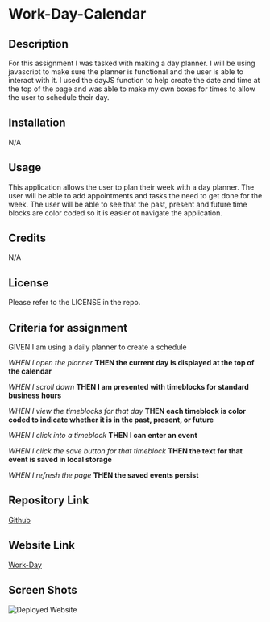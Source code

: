 # Work-Day-Calendar

## Description

For this assignment I was tasked with making a day planner. I will be using javascript to make sure the planner is functional and the user is able to interact with it. I used the dayJS function to help create the date and time at the top of the page and was able to make my own boxes for times to allow the user to schedule their day.

## Installation

N/A

## Usage

This application allows the user to plan their week with a day planner. The user will be able to add appointments and tasks the need to get done for the week. The user will be able to see that the past, present and future time blocks are color coded so it is easier ot navigate the application. 

## Credits

N/A

## License

Please refer to the LICENSE in the repo.

## Criteria for assignment

GIVEN I am using a daily planner to create a schedule

*WHEN I open the planner*
**THEN the current day is displayed at the top of the calendar**

*WHEN I scroll down*
**THEN I am presented with timeblocks for standard business hours**

*WHEN I view the timeblocks for that day*
**THEN each timeblock is color coded to indicate whether it is in the past, present, or future**

*WHEN I click into a timeblock*
**THEN I can enter an event**

*WHEN I click the save button for that timeblock*
**THEN the text for that event is saved in local storage**

*WHEN I refresh the page*
**THEN the saved events persist**

## Repository Link

[Github](https://github.com/PintoDrop/Work-Day)

## Website Link

[Work-Day]( )

## Screen Shots

![Deployed Website]()